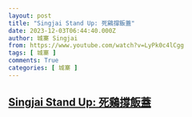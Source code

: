 ```yaml
---
layout: post
title: "Singjai Stand Up: 死鷄撐飯蓋"
date: 2023-12-03T06:44:40.000Z
author: 城寨 Singjai
from: https://www.youtube.com/watch?v=LyPk0c4lCgg
tags: [ 城寨 ]
comments: True
categories: [ 城寨 ]
---
```

<!--1701585880000-->
[Singjai Stand Up: 死鷄撐飯蓋](https://www.youtube.com/watch?v=LyPk0c4lCgg)
------

<div>

</div>
